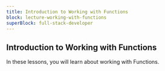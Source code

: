 ```yaml
---
title: Introduction to Working with Functions
block: lecture-working-with-functions
superBlock: full-stack-developer
---
```


## Introduction to Working with Functions

In these lessons, you will learn about working with Functions.
